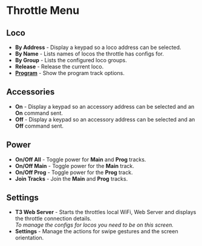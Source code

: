 # Throttle Menu

## Loco
  * **By Address** - Display a keypad so a loco address can be selected.
  * **By Name** - Lists names of locos the throttle has configs for.
  * **By Group** - Lists the configured loco groups.
  * **Release** - Release the current loco.
  * **[Program](/docs/programming.md)** - Show the program track options.

## Accessories
 * **On** - Display a keypad so an accessory address can be selected and an **On** command sent.
 * **Off** - Display a keypad so an accessory address can be selected and an **Off** command sent.

## Power
 * **On/Off All** - Toggle power for **Main** and **Prog** tracks.
 * **On/Off Main** - Toggle power for the **Main** track.
 * **On/Off Prog** - Toggle power for the **Prog** track.
 * **Join Tracks** - Join the **Main** and **Prog** tracks.

## Settings
  * **T3 Web Server** - Starts the throttles local WiFi, Web Server and displays the throttle connection details.\
  *To manage the configs for locos you need to be on this screen.*
  * **Settings** - Manage the actions for swipe gestures and the screen orientation.